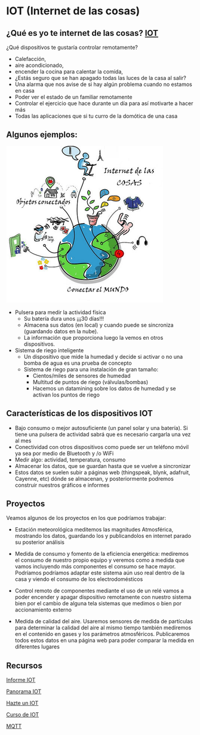 # IOT (Internet de las cosas)





## ¿Qué es yo te internet de las cosas? [IOT](https://es.wikipedia.org/wiki/Internet_de_las_cosas)

¿Qué dispositivos te gustaría controlar remotamente?

* Calefacción,
 * aire acondicionado,
 * encender la cocina para calentar la comida,
* ¿Estás seguro que se han apagado todas las luces de la casa al salir?
* Una alarma que nos avise de si hay algún problema cuando no estamos en casa
* Poder ver el estado de un familiar remotamente
* Controlar el ejercicio que hace durante un día para así motivarte a hacer más
* Todas las aplicaciones que si tu curro de la domótica de una casa

## Algunos ejemplos:

![Internet_de_las_Cosas.jpg](./images/Internet_de_las_Cosas.jpg)

* Pulsera para medir la actividad física
  * Su batería dura unos ¡¡¡30 días!!!
  * Almacena sus datos (en local) y cuando puede se sincroniza (guardando datos en la nube).
  * La información que proporciona luego la vemos en otros dispositivos.
* Sistema de riego inteligente
  * Un dispositivo que mide la humedad y decide si activar o no una bomba de agua es una prueba de concepto
  * Sistema de riego para una instalación de gran tamaño:
    * Cientos/miles de sensores de humedad
    * Multitud de puntos de riego (válvulas/bombas)
    * Hacemos un datamining sobre los datos de humedad y se activan los puntos de riego


## Características de los dispositivos IOT

* Bajo consumo o mejor autosuficiente (un panel solar y una batería). Si tiene una pulsera de actividad sabrá que es necesario cargarla una vez al mes
* Conectividad con otros dispositivos como puede ser un teléfono móvil ya sea por medio de Bluetooth y /o WiFi
* Medir algo: actividad, temperatura, consumo
* Almacenar los datos, que se guardan hasta que se vuelve a sincronizar
* Estos datos se suelen subir a páginas web (thingspeak, blynk, adafruit, Cayenne, etc) dónde se almacenan, y posteriormente podremos construir nuestros gráficos e informes

## Proyectos

Veamos algunos de los proyectos en los que podríamos trabajar:

* Estación meteorológica meditemos las magnitudes Atmosférica, mostrando los datos, guardando los y publicandolos en internet parado su posterior análisis

* Medida de consumo y fomento de la eficiencia energética: mediremos el consumo de nuestro propio equipo y veremos como a medida que vamos incluyendo más componentes el consumo se hace mayor. Podríamos podríamos adaptar este sistema aún uso real dentro de la casa y viendo el consumo de los electrodomésticos

* Control remoto de componentes mediante el uso de un relé vamos a poder encender y apagar dispositivo remotamente con nuestro sistema bien por el cambio de alguna tela sistemas que medimos o bien por accionamiento externo

* Medida de calidad del aire. Usaremos sensores de medida de partículas para determinar la calidad del aire al mismo tiempo también mediremos en el contenido en gases y los parámetros atmosféricos. Publicaremos todos estos datos en una página web para poder comparar la medida en diferentes lugares

## Recursos

[Informe IOT](http://mattturck.com/iot2018/)

[Panorama IOT](http://mattturck.com/wp-content/uploads/2018/02/2018_Matt_Turck_IoT_Landscape_Final.png)


[Hazte un IOT](https://github.com/javacasm/IOT_Hazte)

[Curso de IOT](https://www.spainlabs.com/foros/tema-SpainLabs-con-el-IoT-para-tod-s)

[MQTT](https://www.spainlabs.com/foros/tema-SpainLabsIoT2018-Empezamos-Servidor-MQTT)
